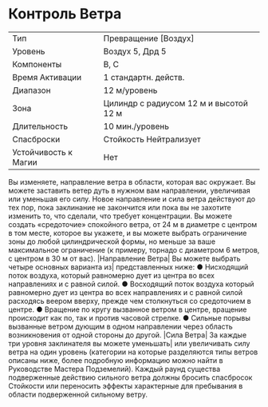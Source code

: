 
# Контроль Ветра

| | |
|---|---|
|Тип|Превращение [Воздух]|
|Уровень| Воздух 5, Дрд 5|
|Компоненты| В, С|
|Время Активации| 1 стандартн. действ.|
|Диапазон| 12 м/уровень|
|Зона| Цилиндр с радиусом 12 м и высотой 12 м|
|Длительность| 10 мин./уровень|
|Спасброски| Стойкость Нейтрализует|
|Устойчивость к Магии| Нет|

Вы изменяете, направление ветра в области, которая вас окружает. Вы можете заставить ветер дуть в нужном вам направлении, увеличивая или уменьшая его силу. Новое направление и сила ветра действуют до тех пор, пока заклинание не закончится или пока вы не захотите изменить то, что сделали, что требует концентрации. Вы можете создать «средоточие» спокойного ветра, от 24 м в диаметре с центром в том месте, которое вы укажете, и вы можете выбрать ограничение зоны до любой цилиндрической формы, но меньше за ваше максимальное ограничение (к примеру, торнадо с диаметром 6 метров, с центром в 30 м от вас). |Направление Ветра| Вы можете выбрать четыре основных варианта из| представленных ниже:
● Нисходящий поток воздуха, который равномерно дует из центра во всех направлениях и с равной силой.
● Восходящий поток воздуха который равномерно дует из центра во всех направлениях и с равной силой расходясь веером вверху, прежде чем столкнуться со средоточием в центре.
● Вращение по кругу вызванное ветром в центре, вращение происходит как по, так и против часовой стрелке.
● Сильные порывы вызванные ветром дующим в одном направлении через область возникновения от одной стороны до другой. |Сила Ветра| За каждые три уровня заклинателя вы можете уменьшать| или увеличивать силу ветра на один уровень (категории на которые разделяются типы ветров описаны ниже, более подробную информацию можно найти в Руководстве Мастера Подземелий). Каждый раунд существа подверженные действию сильного ветра должны бросить спасбросок Стойкости или переносить эффекты характерные для пребывания в области подверженной сильному ветру.